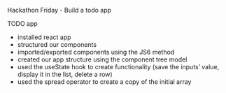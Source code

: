 Hackathon Friday - Build a todo app

TODO app

- installed react app
- structured our components
- imported/exported components using the JS6 method
- created our app structure using the component tree model
- used the useState hook to create functionality (save the inputs’ value, display it in the list, delete a row)
- used the spread operator to create a copy of the initial array
